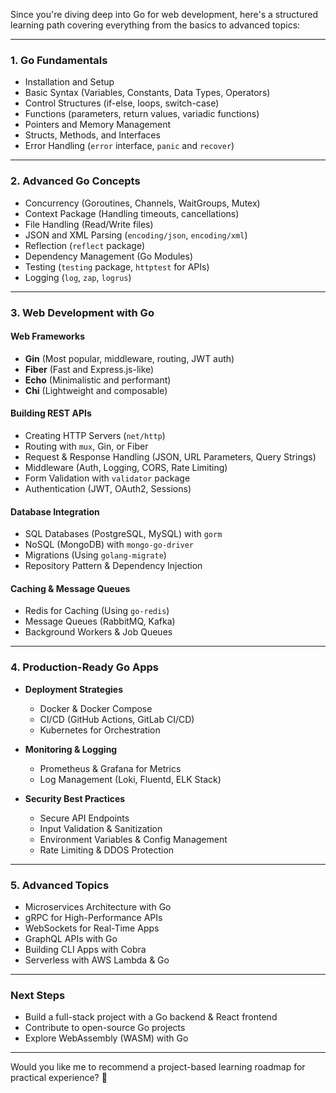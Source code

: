 Since you're diving deep into Go for web development, here's a structured learning path covering everything from the basics to advanced topics:

---

### **1. Go Fundamentals**
- Installation and Setup
- Basic Syntax (Variables, Constants, Data Types, Operators)
- Control Structures (if-else, loops, switch-case)
- Functions (parameters, return values, variadic functions)
- Pointers and Memory Management
- Structs, Methods, and Interfaces
- Error Handling (`error` interface, `panic` and `recover`)

---

### **2. Advanced Go Concepts**
- Concurrency (Goroutines, Channels, WaitGroups, Mutex)
- Context Package (Handling timeouts, cancellations)
- File Handling (Read/Write files)
- JSON and XML Parsing (`encoding/json`, `encoding/xml`)
- Reflection (`reflect` package)
- Dependency Management (Go Modules)
- Testing (`testing` package, `httptest` for APIs)
- Logging (`log`, `zap`, `logrus`)

---

### **3. Web Development with Go**
#### **Web Frameworks**
- **Gin** (Most popular, middleware, routing, JWT auth)
- **Fiber** (Fast and Express.js-like)
- **Echo** (Minimalistic and performant)
- **Chi** (Lightweight and composable)

#### **Building REST APIs**
- Creating HTTP Servers (`net/http`)
- Routing with `mux`, Gin, or Fiber
- Request & Response Handling (JSON, URL Parameters, Query Strings)
- Middleware (Auth, Logging, CORS, Rate Limiting)
- Form Validation with `validator` package
- Authentication (JWT, OAuth2, Sessions)

#### **Database Integration**
- SQL Databases (PostgreSQL, MySQL) with `gorm`
- NoSQL (MongoDB) with `mongo-go-driver`
- Migrations (Using `golang-migrate`)
- Repository Pattern & Dependency Injection

#### **Caching & Message Queues**
- Redis for Caching (Using `go-redis`)
- Message Queues (RabbitMQ, Kafka)
- Background Workers & Job Queues

---

### **4. Production-Ready Go Apps**
- **Deployment Strategies**  
  - Docker & Docker Compose  
  - CI/CD (GitHub Actions, GitLab CI/CD)  
  - Kubernetes for Orchestration  

- **Monitoring & Logging**  
  - Prometheus & Grafana for Metrics  
  - Log Management (Loki, Fluentd, ELK Stack)  

- **Security Best Practices**  
  - Secure API Endpoints  
  - Input Validation & Sanitization  
  - Environment Variables & Config Management  
  - Rate Limiting & DDOS Protection  

---

### **5. Advanced Topics**
- Microservices Architecture with Go
- gRPC for High-Performance APIs
- WebSockets for Real-Time Apps
- GraphQL APIs with Go
- Building CLI Apps with Cobra
- Serverless with AWS Lambda & Go

---

### **Next Steps**
- Build a full-stack project with a Go backend & React frontend  
- Contribute to open-source Go projects  
- Explore WebAssembly (WASM) with Go  

---

Would you like me to recommend a project-based learning roadmap for practical experience? 🚀

